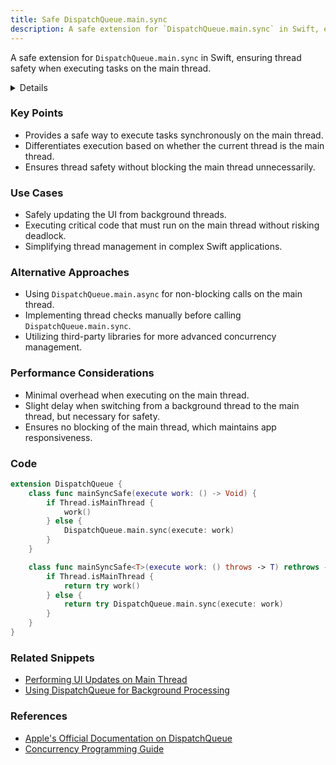 ```yaml
---
title: Safe DispatchQueue.main.sync
description: A safe extension for `DispatchQueue.main.sync` in Swift, ensuring thread safety when executing tasks on the main thread.
---
```


A safe extension for `DispatchQueue.main.sync` in Swift, ensuring thread safety when executing tasks on the main thread.

<details>
**URL:** [Safe DispatchQueue.main.sync (Swift)](https://gist.github.com/sgr-ksmt/4880c5df5aeec9e558622cd6d5b477cb/raw/77fc6c7ddeea00244d292139bb87e047dd7b4d1a/file.swift)

**Published:** Not specified  
**Last Updated:** Not specified

**Author:** `sgr-ksmt`

**Tags:**  
`Swift`, `Concurrency`, `Thread Safety`, `iOS Development`

**Platforms Supported:** iOS, macOS

**Swift Version:** 3.0 and above
</details>

### Key Points
- Provides a safe way to execute tasks synchronously on the main thread.
- Differentiates execution based on whether the current thread is the main thread.
- Ensures thread safety without blocking the main thread unnecessarily.

### Use Cases
- Safely updating the UI from background threads.
- Executing critical code that must run on the main thread without risking deadlock.
- Simplifying thread management in complex Swift applications.

### Alternative Approaches
- Using `DispatchQueue.main.async` for non-blocking calls on the main thread.
- Implementing thread checks manually before calling `DispatchQueue.main.sync`.
- Utilizing third-party libraries for more advanced concurrency management.

### Performance Considerations
- Minimal overhead when executing on the main thread.
- Slight delay when switching from a background thread to the main thread, but necessary for safety.
- Ensures no blocking of the main thread, which maintains app responsiveness.

### Code

```swift
extension DispatchQueue {
    class func mainSyncSafe(execute work: () -> Void) {
        if Thread.isMainThread {
            work()
        } else {
            DispatchQueue.main.sync(execute: work)
        }
    }

    class func mainSyncSafe<T>(execute work: () throws -> T) rethrows -> T {
        if Thread.isMainThread {
            return try work()
        } else {
            return try DispatchQueue.main.sync(execute: work)
        }
    }    
}
```

### Related Snippets
- [Performing UI Updates on Main Thread](#)
- [Using DispatchQueue for Background Processing](#)

### References
- [Apple's Official Documentation on DispatchQueue](https://developer.apple.com/documentation/dispatch/dispatchqueue)
- [Concurrency Programming Guide](https://developer.apple.com/library/archive/documentation/General/Conceptual/ConcurrencyProgrammingGuide/Introduction/Introduction.html)

<LinkCard title="Read Full Gist" href="https://gist.github.com/sgr-ksmt/4880c5df5aeec9e558622cd6d5b477cb/raw/77fc6c7ddeea00244d292139bb87e047dd7b4d1a/file.swift" />
